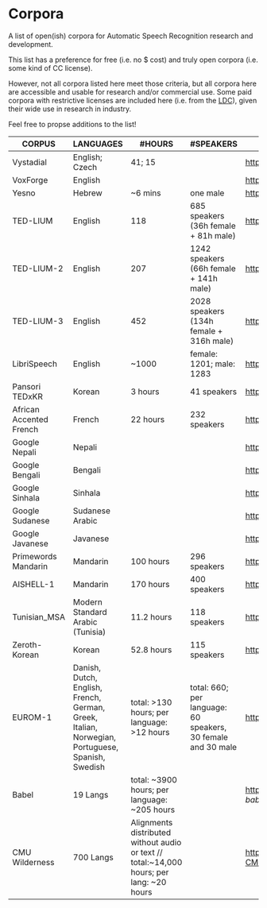 # Corpora

A list of open(ish) corpora for Automatic Speech Recognition research and development.

This list has a preference for free (i.e. no $ cost) and truly open corpora (i.e. some kind of CC license).

However, not all corpora listed here meet those criteria, but all corpora here are accessible and usable for research and/or commercial use. Some paid corpora with restrictive licenses are included here (i.e. from the [LDC](https://www.ldc.upenn.edu/)), given their wide use in research in industry.

Feel free to propse additions to the list!

| CORPUS  	| LANGUAGES | #HOURS  | #SPEAKERS |   DOWNLOAD	| LICENSE |
|---	|---	|---  |---	|---	| --- |
|Vystadial	| English; Czech |  41; 15  |       | <http://www.openslr.org/6/> | CC BY-SA 3.0 US|
|VoxForge	| English |    |       | <http://www.voxforge.org/home/downloads> | GPL-3|
| Yesno     |Hebrew          | ~6 mins  | one male    | <http://www.openslr.org/1/> | CC-0 |
|TED-LIUM   |English         | 118      | 685 speakers (36h female + 81h male)|<http://www.openslr.org/7/>| CC BY-NC-ND 3.0 |
|TED-LIUM-2   |English         | 207      | 1242 speakers (66h female + 141h male)|<http://www.openslr.org/19/>| CC BY-NC-ND 3.0 |
|TED-LIUM-3   |English         | 452      | 2028 speakers (134h female + 316h male) |<http://www.openslr.org/51/>|  CC BY-NC-ND 3.0  |
|LibriSpeech   |English         | ~1000      | female: 1201; male: 1283   |<http://www.openslr.org/12/>|  CC BY 4.0  |
|Pansori TEDxKR | Korean| 3 hours| 41 speakers |<http://www.openslr.org/58/>| CC BY-NC-ND 4.0|
|African Accented French | French| 22 hours | 232 speakers | <http://www.openslr.org/57/> | Apache 2.0|
| Google Nepali | Nepali| | | <http://www.openslr.org/54/> | CC BY-SA 4.0  |
| Google Bengali | Bengali| | | <http://www.openslr.org/53/> | CC BY-SA 4.0  |
| Google Sinhala |Sinhala | | | <http://www.openslr.org/52/> | CC BY-SA 4.0  |
| Google Sudanese | Sudanese Arabic | | | <http://www.openslr.org/36/> | CC BY-SA 4.0  |
| Google Javanese |Javanese | | | <http://www.openslr.org/35/> | CC BY-SA 4.0  |
| Primewords Mandarin| Mandarin | 100 hours | 296 speakers | <http://www.openslr.org/47/> | CC BY-NC-ND 4.0 |
| AISHELL-1 | Mandarin | 170 hours | 400 speakers | <http://www.openslr.org/33/> | Apache 2.0 |
| Tunisian_MSA | Modern Standard Arabic (Tunisia) | 11.2 hours  | 118 speakers | <http://www.openslr.org/46/> | Apache 2.0  |
| Zeroth-Korean | Korean | 52.8 hours  | 115 speakers | <http://www.openslr.org/40/> | CC BY 4.0 |
|EUROM-1   | Danish, Dutch, English, French, German, Greek, Italian, Norwegian, Portuguese, Spanish, Swedish         | total: >130 hours; per language: >12 hours      | total: 660; per language: 60 speakers, 30 female and 30 male | <https://www.phon.ucl.ac.uk/shop/eurom1.php> | "The data may be used for research purposes, but it may not be resold in any form." |
|Babel   |  19 Langs | total: ~3900 hours; per language: ~205 hours  | | <https://catalog.ldc.upenn.edu/search>, enter *babel* under *Publication Name:* | LDC Licensing <https://www.ldc.upenn.edu/data-management/using/licensing>|
|CMU Wilderness | 700 Langs | Alignments distributed without audio or text // total:~14,000 hours; per lang: ~20 hours| |<https://github.com/festvox/datasets-CMU_Wilderness>| Questionable Legality: <https://live.bible.is/terms>|
